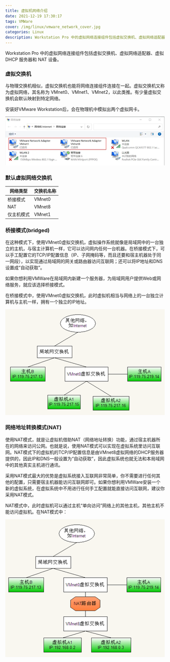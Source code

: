 ```yaml
---
title: 虚拟机网络介绍
date: 2021-12-19 17:30:17
tags: VMWare
cover: /img/linux/vmware_network_cover.jpg
categories: Linux
description: Workstation Pro 中的虚拟网络连接组件包括虚拟交换机、虚拟网络适配器、虚拟 DHCP 服务器和 NAT 设备。
---
```


Workstation Pro 中的虚拟网络连接组件包括虚拟交换机、虚拟网络适配器、虚拟 DHCP 服务器和 NAT 设备。

### 虚拟交换机

与物理交换机相似，虚拟交换机也能将网络连接组件连接在一起。虚拟交换机又称为虚拟网络，其名称为 VMnet0、VMnet1、VMnet2，以此类推。有少量虚拟交换机会默认映射到特定网络。

安装好VMware Workstation后，会在物理机中模拟出两个虚拟网卡。

![img](/img/linux/vmware_1.webp)

### 默认虚拟网络交换机

| 网络类型   | 交换机名称 |
| ---------- | ---------- |
| 桥接模式   | VMnet0     |
| NAT        | VMnet8     |
| 仅主机模式 | VMnet1     |

### 桥接模式(bridged)

在这种模式下，使用VMnet0虚拟交换机，虚拟操作系统就像是局域网中的一台独立的主机，与宿主计算机一样，它可以访问网内任何一台机器。在桥接模式下，可以手工配置它的TCP/IP配置信息（IP、子网掩码等，而且还要和宿主机器处于同一网段），以实现通过局域网的网关或路由器访问互联网；还可以将IP地址和DNS设置成“自动获取”。

如果你想利用VMWare在局域网内新建一个服务器，为局域网用户提供Web或网络服务，就应该选择桥接模式。

在桥接模式中，使用VMnet0虚拟交换机，此时虚拟机相当与网络上的一台独立计算机与主机一样，拥有一个独立的IP地址。

![img](/img/linux/vmware_2.webp)

### 网络地址转换模式(NAT)

使用NAT模式，就是让虚拟机借助NAT（网络地址转换）功能，通过宿主机器所在的网络来访问公网。也就是说，使用NAT模式可以实现在虚拟系统里访问互联网。NAT模式下的虚拟机的TCP/IP配置信息是由VMnet8虚拟网络的DHCP服务器提供的，因此IP和DNS一般设置为“自动获取”，因此虚拟系统也就无法和本局域网中的其他真实主机进行通讯。

采用NAT模式最大的优势是虚拟系统接入互联网非常简单，你不需要进行任何其他的配置，只需要宿主机器能访问互联网即可。如果你想利用VMWare安装一个新的虚拟系统，在虚拟系统中不用进行任何手工配置就能直接访问互联网，建议你采用NAT模式。

NAT模式中，此时虚拟机可以通过主机“单向访问”网络上的其他主机，其他主机不能访问虚拟机。在NAT模式中：

![img](/img/linux/vmware_3.webp)
